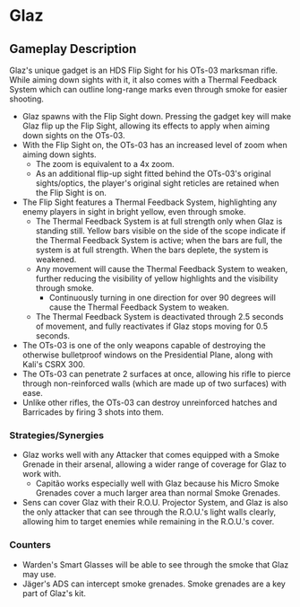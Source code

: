 # Glaz

## Gameplay Description

Glaz's unique gadget is an HDS Flip Sight for his OTs-03 marksman rifle. While aiming down sights with it, it also comes with a Thermal Feedback System which can outline long-range marks even through smoke for easier shooting.

- Glaz spawns with the Flip Sight down. Pressing the gadget key will make Glaz flip up the Flip Sight, allowing its effects to apply when aiming down sights on the OTs-03.
- With the Flip Sight on, the OTs-03 has an increased level of zoom when aiming down sights.
  - The zoom is equivalent to a 4x zoom.
  - As an additional flip-up sight fitted behind the OTs-03's original sights/optics, the player's original sight reticles are retained when the Flip Sight is on.
- The Flip Sight features a Thermal Feedback System, highlighting any enemy players in sight in bright yellow, even through smoke.
  - The Thermal Feedback System is at full strength only when Glaz is standing still. Yellow bars visible on the side of the scope indicate if the Thermal Feedback System is active; when the bars are full, the system is at full strength. When the bars deplete, the system is weakened.
  - Any movement will cause the Thermal Feedback System to weaken, further reducing the visibility of yellow highlights and the visibility through smoke.
    - Continuously turning in one direction for over 90 degrees will cause the Thermal Feedback System to weaken.
  - The Thermal Feedback System is deactivated through 2.5 seconds of movement, and fully reactivates if Glaz stops moving for 0.5 seconds.
- The OTs-03 is one of the only weapons capable of destroying the otherwise bulletproof windows on the Presidential Plane, along with Kali's CSRX 300.
- The OTs-03 can penetrate 2 surfaces at once, allowing his rifle to pierce through non-reinforced walls (which are made up of two surfaces) with ease.
- Unlike other rifles, the OTs-03 can destroy unreinforced hatches and Barricades by firing 3 shots into them.

### Strategies/Synergies

- Glaz works well with any Attacker that comes equipped with a Smoke Grenade in their arsenal, allowing a wider range of coverage for Glaz to work with.
  - Capitão works especially well with Glaz because his Micro Smoke Grenades cover a much larger area than normal Smoke Grenades.
- Sens can cover Glaz with their R.O.U. Projector System, and Glaz is also the only attacker that can see through the R.O.U.'s light walls clearly, allowing him to target enemies while remaining in the R.O.U.'s cover.

### Counters

- Warden's Smart Glasses will be able to see through the smoke that Glaz may use.
- Jäger's ADS can intercept smoke grenades. Smoke grenades are a key part of Glaz's kit.
